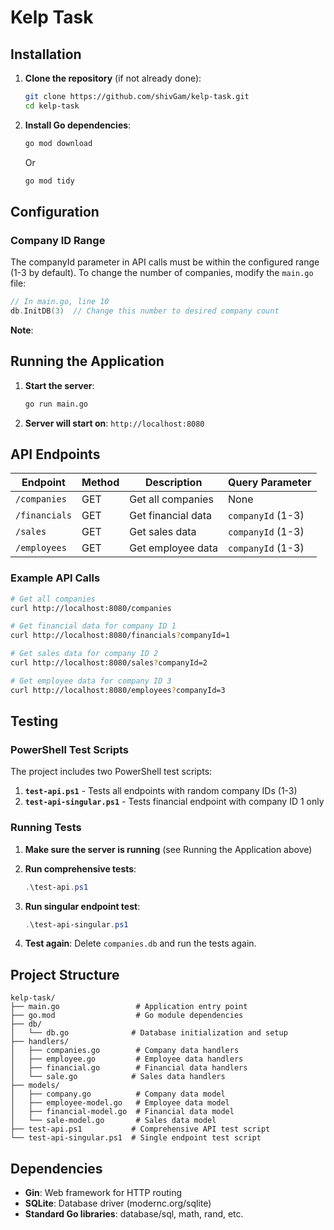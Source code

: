 # Kelp Task 

## Installation

1. **Clone the repository** (if not already done):
   ```bash
   git clone https://github.com/shivGam/kelp-task.git
   cd kelp-task
   ```

2. **Install Go dependencies**:
   ```bash
   go mod download
   ```
   Or
   
   ```bash
   go mod tidy

   ```

## Configuration

### Company ID Range

The companyId parameter in API calls must be within the configured range (1-3 by default).
To change the number of companies, modify the `main.go` file:

```go
// In main.go, line 10
db.InitDB(3)  // Change this number to desired company count
```

**Note**: 
## Running the Application

1. **Start the server**:
   ```bash
   go run main.go
   ```

2. **Server will start on**: `http://localhost:8080`


## API Endpoints

| Endpoint | Method | Description | Query Parameter |
|----------|--------|-------------|-----------------|
| `/companies` | GET | Get all companies | None |
| `/financials` | GET | Get financial data | `companyId` (1-3) |
| `/sales` | GET | Get sales data | `companyId` (1-3) |
| `/employees` | GET | Get employee data | `companyId` (1-3) |

### Example API Calls

```bash
# Get all companies
curl http://localhost:8080/companies

# Get financial data for company ID 1
curl http://localhost:8080/financials?companyId=1

# Get sales data for company ID 2
curl http://localhost:8080/sales?companyId=2

# Get employee data for company ID 3
curl http://localhost:8080/employees?companyId=3
```

## Testing

### PowerShell Test Scripts

The project includes two PowerShell test scripts:

1. **`test-api.ps1`** - Tests all endpoints with random company IDs (1-3)
2. **`test-api-singular.ps1`** - Tests financial endpoint with company ID 1 only

### Running Tests

1. **Make sure the server is running** (see Running the Application above)

2. **Run comprehensive tests**:
   ```powershell
   .\test-api.ps1
   ```

3. **Run singular endpoint test**:
   ```powershell
   .\test-api-singular.ps1
   ```

4. **Test again**: Delete `companies.db` and run the tests again.

## Project Structure

```
kelp-task/
├── main.go                 # Application entry point
├── go.mod                  # Go module dependencies
├── db/
│   └── db.go              # Database initialization and setup
├── handlers/
│   ├── companies.go        # Company data handlers
│   ├── employee.go         # Employee data handlers
│   ├── financial.go        # Financial data handlers
│   └── sale.go            # Sales data handlers
├── models/
│   ├── company.go          # Company data model
│   ├── employee-model.go   # Employee data model
│   ├── financial-model.go  # Financial data model
│   └── sale-model.go       # Sales data model
├── test-api.ps1           # Comprehensive API test script
└── test-api-singular.ps1  # Single endpoint test script
```

## Dependencies

- **Gin**: Web framework for HTTP routing
- **SQLite**: Database driver (modernc.org/sqlite)
- **Standard Go libraries**: database/sql, math, rand, etc.

